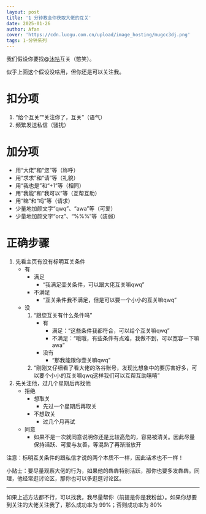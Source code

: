 ```yaml
---
layout: post
title: '1 分钟教会你获取大佬的互关'
date: 2025-01-26
author: Afan
cover: 'https://cdn.luogu.com.cn/upload/image_hosting/mugcc3dj.png'
tags: 1-分钟系列
---
```


我们假设你要找@[沐咕](/user/695833)互关（憋笑）。

似乎上面这个假设没啥用，但你还是可以关注我。

# 扣分项
1. “给个互关”“关注你了，互关”（语气）
2. 频繁发送私信（骚扰）

# 加分项
- 用“大佬”和“您”等（称呼）
- 用“求求”和“请”等（礼貌）
- 用“我也是”和“+1”等（相同）
- 用“我能”和“我可以”等（互帮互助）
- 用“嘛”和“吗”等（请求）
- 少量地加颜文字“qwq”、“awa”等（可爱）
- 少量地加颜文字“orz”、“%%%”等（装弱）

# 正确步骤

1. 先看主页有没有标明互关条件
   - 有
     - 满足
       - “我满足壶关条件，可以跟大佬互关嘛qwq”
     - 不满足
       - “互关条件我不满足，但是可以要一个小小的互关嘛qwq”
   - 没
     1. “跟您互关有什么条件吗”
        - 有
          - 满足：“这些条件我都符合，可以给个互关嘛qwq”
          - 不满足：“哦哦，有些条件有点难，我做不到，可以宽容一下嘛awa”
        - 没有
          - “那我能跟你壶关嘛qwq”
     2. “刚刚又仔细看了看大佬的洛谷账号，发现比想象中的要厉害好多，可以要个小小的互关嘛qwq这样我们可以互帮互助嘻嘻”
2. 先关注他，过几个星期后再找他
   - 拒绝
     - 想取关
       - 先过一个星期后再取关
     - 不想取关
       - 过几个月再试
   - 同意
     - 如果不是一次就同意说明你还是比较高危的，容易被清关。因此尽量保持活跃、可爱与友善，等混熟了再渐渐放开

注意：标明互关条件的跟私信才说的两个本质不一样，因此话术也不一样！

小贴士：要尽量观察大佬的行为，如果他的犇犇特别活跃，那你也要多发犇犇。同理，他经常逛讨论区，那你也可以多逛逛讨论区。

---

如果上述方法都不行，可以找我，我尽量帮你（前提是你是我粉丝）。如果你想要到关注的大佬关注我了，那么成功率为 $99 \%$；否则成功率为 $80 \%$
